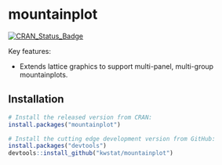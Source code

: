 # mountainplot

[![CRAN_Status_Badge](http://www.r-pkg.org/badges/version/mountainplot)](https://cran.r-project.org/package=mountainplot)

Key features:

* Extends lattice graphics to support multi-panel, multi-group mountainplots.

## Installation

```R
# Install the released version from CRAN:
install.packages("mountainplot")

# Install the cutting edge development version from GitHub:
install.packages("devtools")
devtools::install_github("kwstat/mountainplot")
```
